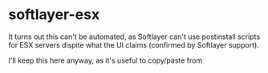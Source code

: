 # softlayer-esx

It turns out this can't be automated, as Softlayer can't use postinstall scripts for ESX servers dispite what the UI claims (confirmed by Softlayer support).

I'll keep this here anyway, as it's useful to copy/paste from
